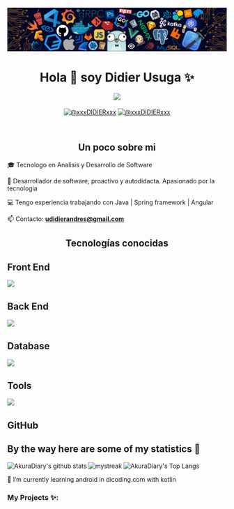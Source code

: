 ![Github Banner](https://github.com/Jaydeep-Yadav/Jaydeep-Yadav/blob/main/banner.png)

<h1 align="center">Hola 👋 soy Didier Usuga</strong> ✨ </h1>

<p align="center">
  <a href="https://github.com/DenverCoder1/readme-typing-svg"><img src="https://readme-typing-svg.herokuapp.com?&font=IBM+Plex+Sans&color=abcdef&size=20&lines=Bienvenido+a+mi+Perfil+en+Github!" /></a>
</p>

<p align="center">
    <a href="https://www.linkedin.com/in/didier-usuga"  target="_blank"><img align="center" src="https://img.shields.io/badge/LinkedIn-0077B5?style=for-the-badge&logo=linkedin&logoColor=white" alt="@xxxDIDIERxxx"/></a>
    <a href = "mailto:sebastian.zuluaga2003@gmail.com" target="_blank"><img align="center" src="https://img.shields.io/badge/Gmail-D14836?style=for-the-badge&logo=gmail&logoColor=white" alt="@xxxDIDIERxxx" /></a>
</p>

<br>
<h2 align="center">Un poco sobre mi </h2>

🎓 Tecnologo en Analisis y Desarrollo de Software

📝 Desarrollador de software, proactivo y autodidacta. Apasionado por la tecnologia

💻 Tengo experiencia trabajando con Java | Spring framework | Angular

📫 Contacto: **udidierandres@gmail.com**

<h2 align="center">Tecnologías conocidas</h2>

<p align="center">
  <h2>Front End</h2>
  <a href="https://skillicons.dev">
    <img src="https://skillicons.dev/icons?i=html,css,js,bootstrap,angular,laravel" />
  </a>

  <h2>Back End</h2>
  <a href="https://skillicons.dev">
    <img src="https://skillicons.dev/icons?i=java,spring,maven" />
  </a>

  <h2>Database</h2>
  <a href="https://skillicons.dev">
    <img src="https://skillicons.dev/icons?i=mongodb,mysql,postgres" />
  </a>

  <h2>Tools</h2>
  <a href="https://skillicons.dev">
    <img src="https://skillicons.dev/icons?i=postman,docker,git,github,vscode,idea,figma" />
  </a>
</p>

<h2>GitHub</h2>

<p align="center">
  
## By the way here are some of my statistics 🚀
![AkuraDiary's github stats](https://github-readme-stats.vercel.app/api?username=xxxDIDIERxxx&show_icons=true&theme=tokyonight)
<img src="https://github-readme-streak-stats.herokuapp.com/?user=xxxDIDIERxxx&theme=tokyonight" alt="mystreak"/>
![AkuraDiary's Top Langs](https://github-readme-stats.vercel.app/api/top-langs/?username=xxxDIDIERxxx&theme=tokyonight&layout=compact)

🌱 I’m currently learning android in dicoding.com with kotlin
</p>

### My Projects ✨:
<!-- REPOS_START -->
<!-- REPOS_END -->

<div align="center">
  
</div>
